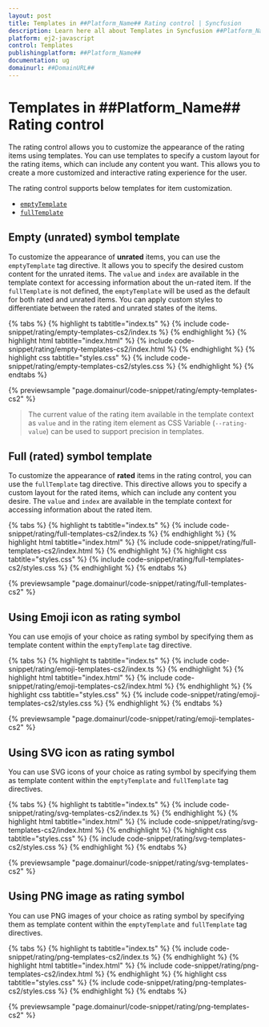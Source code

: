 ```yaml
---
layout: post
title: Templates in ##Platform_Name## Rating control | Syncfusion
description: Learn here all about Templates in Syncfusion ##Platform_Name## Rating control of Syncfusion Essential JS 2 and more.
platform: ej2-javascript
control: Templates 
publishingplatform: ##Platform_Name##
documentation: ug
domainurl: ##DomainURL##
---
```


# Templates in ##Platform_Name## Rating control

The rating control allows you to customize the appearance of the rating items using templates. You can use templates to specify a custom layout for the rating items, which can include any content you want. This allows you to create a more customized and interactive rating experience for the user.

The rating control supports below templates for item customization.

* [`emptyTemplate`](../api/rating#emptytemplate)
* [`fullTemplate`](../api/rating#fulltemplate)

## Empty (unrated) symbol template

To customize the appearance of **unrated** items, you can use the `emptyTemplate` tag directive. It allows you to specify the desired custom content for the unrated items. The `value` and `index` are available in the template context for accessing information about the un-rated item.
If the `fullTemplate` is not defined, the `emptyTemplate` will be used as the default for both rated and unrated items. You can apply custom styles to differentiate between the rated and unrated states of the items.

{% tabs %}
{% highlight ts tabtitle="index.ts" %}
{% include code-snippet/rating/empty-templates-cs2/index.ts %}
{% endhighlight %}
{% highlight html tabtitle="index.html" %}
{% include code-snippet/rating/empty-templates-cs2/index.html %}
{% endhighlight %}
{% highlight css tabtitle="styles.css" %}
{% include code-snippet/rating/empty-templates-cs2/styles.css %}
{% endhighlight %}
{% endtabs %}
          
{% previewsample "page.domainurl/code-snippet/rating/empty-templates-cs2" %}

> The current value of the rating item available in the template context as `value` and in the rating item element as CSS Variable (`--rating-value`) can be used to support precision in templates.

## Full (rated) symbol template

To customize the appearance of **rated** items in the rating control, you can use the `fullTemplate` tag directive. This directive allows you to specify a custom layout for the rated items, which can include any content you desire. The `value` and `index` are available in the template context for accessing information about the rated item.

{% tabs %}
{% highlight ts tabtitle="index.ts" %}
{% include code-snippet/rating/full-templates-cs2/index.ts %}
{% endhighlight %}
{% highlight html tabtitle="index.html" %}
{% include code-snippet/rating/full-templates-cs2/index.html %}
{% endhighlight %}
{% highlight css tabtitle="styles.css" %}
{% include code-snippet/rating/full-templates-cs2/styles.css %}
{% endhighlight %}
{% endtabs %}
          
{% previewsample "page.domainurl/code-snippet/rating/full-templates-cs2" %}

## Using Emoji icon as rating symbol

You can use emojis of your choice as rating symbol by specifying them as template content within the `emptyTemplate` tag directive.

{% tabs %}
{% highlight ts tabtitle="index.ts" %}
{% include code-snippet/rating/emoji-templates-cs2/index.ts %}
{% endhighlight %}
{% highlight html tabtitle="index.html" %}
{% include code-snippet/rating/emoji-templates-cs2/index.html %}
{% endhighlight %}
{% highlight css tabtitle="styles.css" %}
{% include code-snippet/rating/emoji-templates-cs2/styles.css %}
{% endhighlight %}
{% endtabs %}
          
{% previewsample "page.domainurl/code-snippet/rating/emoji-templates-cs2" %}

## Using SVG icon as rating symbol

You can use SVG icons of your choice as rating symbol by specifying them as template content within the `emptyTemplate` and `fullTemplate` tag directives.

{% tabs %}
{% highlight ts tabtitle="index.ts" %}
{% include code-snippet/rating/svg-templates-cs2/index.ts %}
{% endhighlight %}
{% highlight html tabtitle="index.html" %}
{% include code-snippet/rating/svg-templates-cs2/index.html %}
{% endhighlight %}
{% highlight css tabtitle="styles.css" %}
{% include code-snippet/rating/svg-templates-cs2/styles.css %}
{% endhighlight %}
{% endtabs %}
          
{% previewsample "page.domainurl/code-snippet/rating/svg-templates-cs2" %}

## Using PNG image as rating symbol

You can use PNG images of your choice as rating symbol by specifying them as template content within the `emptyTemplate` and `fullTemplate` tag directives.

{% tabs %}
{% highlight ts tabtitle="index.ts" %}
{% include code-snippet/rating/png-templates-cs2/index.ts %}
{% endhighlight %}
{% highlight html tabtitle="index.html" %}
{% include code-snippet/rating/png-templates-cs2/index.html %}
{% endhighlight %}
{% highlight css tabtitle="styles.css" %}
{% include code-snippet/rating/png-templates-cs2/styles.css %}
{% endhighlight %}
{% endtabs %}
          
{% previewsample "page.domainurl/code-snippet/rating/png-templates-cs2" %}

